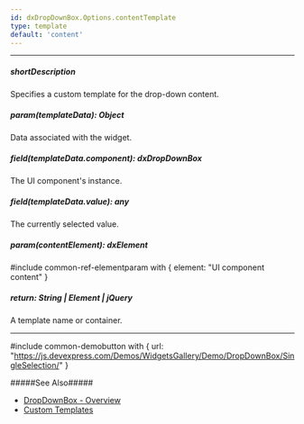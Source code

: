 ```yaml
---
id: dxDropDownBox.Options.contentTemplate
type: template
default: 'content'
---
```

---
##### shortDescription
Specifies a custom template for the drop-down content.

##### param(templateData): Object
Data associated with the widget.

##### field(templateData.component): dxDropDownBox
The UI component's instance.

##### field(templateData.value): any
The currently selected value.

##### param(contentElement): dxElement
#include common-ref-elementparam with { element: "UI component content" }

##### return: String | Element | jQuery
A template name or container.

---
#include common-demobutton with {
    url: "https://js.devexpress.com/Demos/WidgetsGallery/Demo/DropDownBox/SingleSelection/"
}

#####See Also#####
- [DropDownBox - Overview](/concepts/05%20Widgets/DropDownBox/10%20Overview.md '/Documentation/Guide/Widgets/DropDownBox/Overview/')
- [Custom Templates](/concepts/05%20Widgets/zz%20Common/30%20Templates/10%20Custom%20Templates.md '/Documentation/Guide/Widgets/Common/Templates/#Custom_Templates')